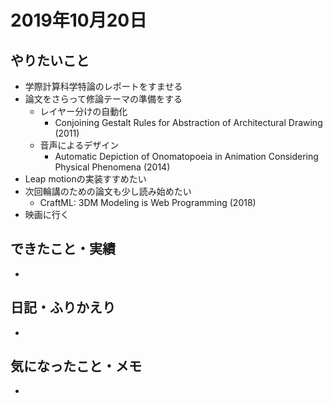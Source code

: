 # 2019年10月20日

## やりたいこと

- 学際計算科学特論のレポートをすませる
- 論文をさらって修論テーマの準備をする
  - レイヤー分けの自動化
    - Conjoining Gestalt Rules for Abstraction of Architectural Drawing (2011)
  - 音声によるデザイン
    - Automatic Depiction of Onomatopoeia in Animation Considering Physical Phenomena (2014)
- Leap motionの実装すすめたい
- 次回輪講のための論文も少し読み始めたい
  - CraftML: 3DM Modeling is Web Programming (2018)
- 映画に行く

## できたこと・実績

- 

## 日記・ふりかえり

- 

## 気になったこと・メモ

- 
